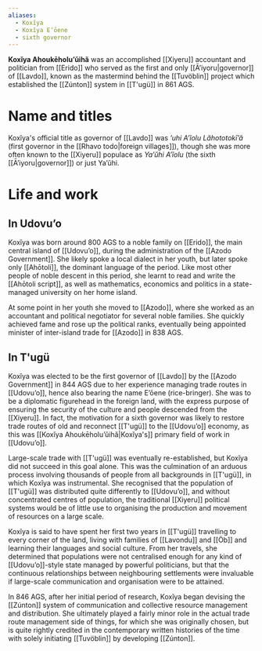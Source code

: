 ```yaml
---
aliases:
  - Koxĭya
  - Koxĭya Eʼōene
  - sixth governor
---
```

**Koxĭya Ahoukēholuʼŭihă** was an accomplished [[Xiyeru]] accountant and politician from [[Erido]] who served as the first and only [[Āʼiyoru|governor]] of [[Lavdo]], known as the mastermind behind the [[Tuvöblin]] project which established the [[Zúnton]] system in [[T'ugü]] in 861 AGS.
# Name and titles
Koxĭya's official title as governor of [[Lavdo]] was *ʼuhi Aʼĭolu Lăhototokīʼă* (first governor in the [[Rhavo todo|foreign villages]]), though she was more often known to the [[Xiyeru]] populace as *Yaʼŭhi Aʼĭolu* (the sixth [[Āʼiyoru|governor]]) or just Yaʼŭhi.
# Life and work
## In Udovuʼo
Koxĭya was born around 800 AGS to a noble family on [[Erido]], the main central island of [[Udovuʼo]], during the administration of the [[Azodo Government]]. She likely spoke a local dialect in her youth, but later spoke only [[Ahōtoli]], the dominant language of the period. Like most other people of noble descent in this period, she learnt to read and write the [[Ahōtoli script]], as well as mathematics, economics and politics in a state-managed university on her home island.

At some point in her youth she moved to [[Azodo]], where she worked as an accountant and political negotiator for several noble families. She quickly achieved fame and rose up the political ranks, eventually being appointed minister of inter-island trade for [[Azodo]] in 838 AGS.
## In T'ugü
Koxĭya was elected to be the first governor of [[Lavdo]] by the [[Azodo Government]] in 844 AGS due to her experience managing trade routes in [[Udovuʼo]], hence also bearing the name Eʼōene (rice-bringer). She was to be a diplomatic figurehead in the foreign land, with the express purpose of ensuring the security of the culture and people descended from the [[Xiyeru]]. In fact, the motivation for a sixth governor was likely to restore trade routes of old and reconnect [[T'ugü]] to the [[Udovuʼo]] economy, as this was [[Koxĭya Ahoukēholuʼŭihă|Koxĭya's]] primary field of work in [[Udovuʼo]].

Large-scale trade with [[T'ugü]] was eventually re-established, but Koxĭya did not succeed in this goal alone. This was the culmination of an arduous process involving thousands of people from all backgrounds in [[T'ugü]], in which Koxĭya was instrumental. She recognised that the population of [[T'ugü]] was distributed quite differently to [[Udovuʼo]], and without concentrated centres of population, the traditional [[Xiyeru]] political systems would be of little use to organising the production and movement of resources on a large scale.

Koxĭya is said to have spent her first two years in [[T'ugü]] travelling to every corner of the land, living with families of [[Lavondu]] and [[Öb]] and learning their languages and social culture. From her travels, she determined that populations were not centralised enough for any kind of [[Udovuʼo]]-style state managed by powerful politicians, but that the continuous relationships between neighbouring settlements were invaluable if large-scale communication and organisation were to be attained.

In 846 AGS, after her initial period of research, Koxĭya began devising the [[Zúnton]] system of communication and collective resource management and distribution. She ultimately played a fairly minor role in the actual trade route management side of things, for which she was originally chosen, but is quite rightly credited in the contemporary written histories of the time with solely initiating [[Tuvöblin]] by developing [[Zúnton]].